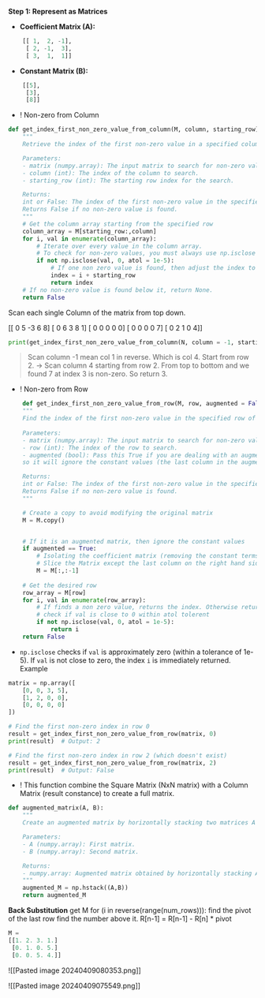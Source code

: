 **Step 1: Represent as Matrices**

- **Coefficient Matrix (A):**
```python
	[[ 1,  2, -1],
	 [ 2, -1,  3],
	 [ 3,  1,  1]]
```

- **Constant Matrix (B):**
```python
    [[5],
     [3],
     [8]]
```

+ ! Non-zero from Column
```python
def get_index_first_non_zero_value_from_column(M, column, starting_row):
    """
    Retrieve the index of the first non-zero value in a specified column of the given matrix.

    Parameters:
    - matrix (numpy.array): The input matrix to search for non-zero values.
    - column (int): The index of the column to search.
    - starting_row (int): The starting row index for the search.

    Returns:
    int or False: The index of the first non-zero value in the specified column, starting from the given row.
	Returns False if no non-zero value is found.
    """
    # Get the column array starting from the specified row
    column_array = M[starting_row:,column]
    for i, val in enumerate(column_array):
        # Iterate over every value in the column array. 
        # To check for non-zero values, you must always use np.isclose instead of doing "val == 0".
        if not np.isclose(val, 0, atol = 1e-5):
            # If one non zero value is found, then adjust the index to match the correct index in the matrix and return it.
            index = i + starting_row
            return index
    # If no non-zero value is found below it, return None.
    return False
```
Scan each single Column of the matrix from top down.

[[ 0  5 -3  6  8]
 [ 0  6  3  8  1]
 [ 0  0  0  0  0]
 [ 0  0  0  0  7]
 [ 0  2  1  0  4]]
```python
print(get_index_first_non_zero_value_from_column(N, column = -1, starting_row = 2))
```
> Scan column -1 mean col 1 in reverse. Which is col 4. 
> Start from row 2. 
> -> Scan column 4 starting from row 2. From top to bottom and we found 7 at index 3 is non-zero. So return 3.




+ ! Non-zero from Row
```python
	def get_index_first_non_zero_value_from_row(M, row, augmented = False):
    """
	Find the index of the first non-zero value in the specified row of the given matrix.
	
	Parameters:
	- matrix (numpy.array): The input matrix to search for non-zero values.
	- row (int): The index of the row to search.
	- augmented (bool): Pass this True if you are dealing with an augmented matrix, 
	so it will ignore the constant values (the last column in the augmented matrix).

    Returns:
    int or False: The index of the first non-zero value in the specified row.
	Returns False if no non-zero value is found.
    """

    # Create a copy to avoid modifying the original matrix
    M = M.copy()


    # If it is an augmented matrix, then ignore the constant values
    if augmented == True:
        # Isolating the coefficient matrix (removing the constant terms)
        # Slice the Matrix except the last column on the right hand side(bc         it present the result constance )
        M = M[:,:-1]
        
    # Get the desired row
    row_array = M[row]
    for i, val in enumerate(row_array):
        # If finds a non zero value, returns the index. Otherwise returns None.
        # check if val is close to 0 within atol tolerent
        if not np.isclose(val, 0, atol = 1e-5):
            return i
    return False
```

- `np.isclose` checks if `val` is approximately zero (within a tolerance of 1e-5). If `val` is not close to zero, the index `i` is immediately returned.
Example
```python
matrix = np.array([
    [0, 0, 3, 5],
    [1, 2, 0, 0],
    [0, 0, 0, 0] 
])

# Find the first non-zero index in row 0
result = get_index_first_non_zero_value_from_row(matrix, 0)  
print(result)  # Output: 2

# Find the first non-zero index in row 2 (which doesn't exist)
result = get_index_first_non_zero_value_from_row(matrix, 2)  
print(result)  # Output: False 
```


+ ! This function combine the Square Matrix (NxN matrix) with a Column Matrix (result constance) to create a full matrix.
```python
def augmented_matrix(A, B):
    """
    Create an augmented matrix by horizontally stacking two matrices A and B.

    Parameters:
    - A (numpy.array): First matrix.
    - B (numpy.array): Second matrix.

    Returns:
    - numpy.array: Augmented matrix obtained by horizontally stacking A and B.
    """
    augmented_M = np.hstack((A,B))
    return augmented_M
```
**Back Substitution**
get M
for (i in reverse(range(num_rows))):
	find the pivot of the last row
	find the number above it.
	R[n-1] = R[n-1] - R[n] * pivot

```python
M = 
[[1. 2. 3. 1.]
 [0. 1. 0. 5.]
 [0. 0. 5. 4.]]
```
![[Pasted image 20240409080353.png]]

![[Pasted image 20240409075549.png]]


